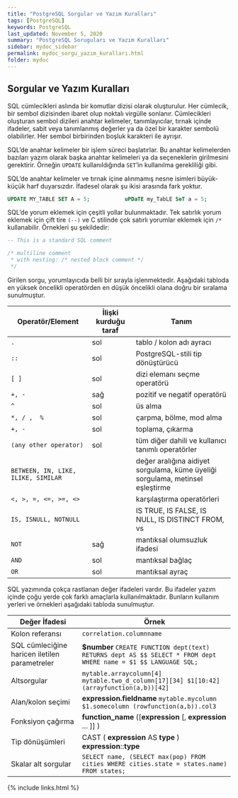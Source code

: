 ```yaml
---
title: "PostgreSQL Sorgular ve Yazım Kuralları"
tags: [PostgreSQL]
keywords: PostgreSQL
last_updated: November 5, 2020
summary: "PostgreSQL Soruguları ve Yazım Kuralları"
sidebar: mydoc_sidebar
permalink: mydoc_sorgu_yazım_kuralları.html
folder: mydoc
---
```


## Sorgular ve Yazım Kuralları

SQL cümlecikleri aslında bir komutlar dizisi olarak oluşturulur. Her cümlecik, bir sembol dizisinden ibaret olup noktalı virgülle sonlanır. Cümlecikleri oluşturan sembol dizileri anahtar kelimeler, tanımlayıcılar, tırnak içinde ifadeler, sabit veya tanımlanmış değerler ya da özel bir karakter sembolü olabilirler. Her sembol birbirinden boşluk karakteri ile ayrışır.

SQL’de anahtar kelimeler bir işlem süreci başlatırlar. Bu anahtar kelimelerden bazıları yazım olarak başka anahtar kelimeleri ya da seçeneklerin girilmesini gerektirir. Örneğin ``UPDATE`` kullanıldığında ``SET``’in kullanılma gerekliliği gibi.

SQL’de anahtar kelimeler ve tırnak içine alınmamış nesne isimleri büyük-küçük harf duyarsızdır. İfadesel olarak şu ikisi arasında fark yoktur.

```sql
UPDATE MY_TABLE SET A = 5;           uPDaTE my_TabLE SeT a = 5;
```

SQL’de yorum eklemek için çeşitli yollar bulunmaktadır. Tek satırlık yorum eklemek için çift tire ``(--)`` ve C stilinde çok satırlı yorumlar eklemek için ``/*`` kullanabilir. Örnekleri  şu şekildedir:

```sql
-- This is a standard SQL comment

/* multiline comment
 * with nesting: /* nested block comment */
 */
```

Girilen sorgu, yorumlayıcıda belli bir sırayla işlenmektedir. Aşağıdaki tabloda en yüksek öncelikli operatörden en düşük öncelikli olana doğru bir sıralama sunulmuştur.

| Operatör/Element | İlişki kurduğu taraf | Tanım |
|-------|--------|--------|
| ``.`` | sol | tablo / kolon adı ayracı |
| ``::`` | sol | PostgreSQL-stili tip dönüştürücü |
| ``[ ]`` | sol | dizi elemanı seçme operatörü |
| ``+, -`` | sağ | pozitif ve negatif operatörü |
| ``^`` | sol | üs alma |
| ``*, / ,  %`` | sol | çarpma, bölme, mod alma |
| ``+, -`` | sol | toplama, çıkarma |
| ``(any other operator)`` | sol | tüm diğer dahili ve kullanıcı tanımlı operatörler |
| ``BETWEEN, IN, LIKE, ILIKE, SIMILAR`` | | değer aralığına aidiyet sorgulama, küme üyeliği sorgulama, metinsel eşleştirme |
| ``<, >, =, <=, >=, <>`` | | karşılaştırma operatörleri |
| ``IS, ISNULL, NOTNULL`` | | IS TRUE, IS FALSE, IS NULL, IS DISTINCT FROM, vs |
| ``NOT`` | sağ | mantıksal olumsuzluk ifadesi |
| ``AND`` | sol | mantıksal bağlaç |
| ``OR`` | sol | mantıksal ayraç |

SQL yazımında çokça rastlanan değer ifadeleri vardır. Bu ifadeler yazım içinde çoğu yerde çok farklı amaçlarla kullanılmaktadır. Bunların kullanım yerleri ve örnekleri aşağıdaki tabloda sunulmuştur.

| Değer İfadesi | Örnek |
|-------|--------|
| Kolon referansı | ``correlation.columnname``|
| SQL cümleciğine haricen iletilen parametreler | **$number**   ``CREATE FUNCTION dept(text) RETURNS dept AS $$ SELECT * FROM dept WHERE name = $1 $$ LANGUAGE SQL;`` |
| Altsorgular |``mytable.arraycolumn[4] mytable.two_d_column[17][34] $1[10:42] (arrayfunction(a,b))[42]``|
| Alan/kolon seçimi | **expression.fieldname** ``mytable.mycolumn $1.somecolumn (rowfunction(a,b)).col3`` |
| Fonksiyon çağırma | **function_name** ([**expression** [, **expression** ... ]] ) |
| Tip dönüşümleri | CAST ( **expression** AS **type** ) **expression**::**type** |
| Skalar alt sorgular |``SELECT name, (SELECT max(pop) FROM cities WHERE cities.state = states.name) FROM states;`` |

{% include links.html %}
